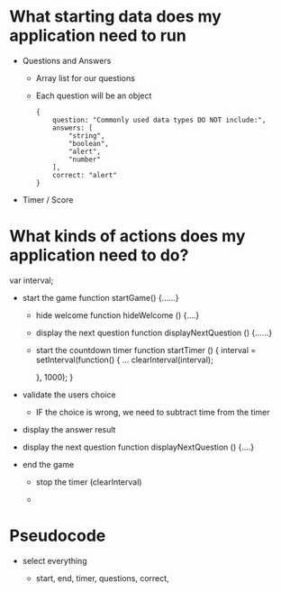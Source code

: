 # What starting data does my application need to run

- Questions and Answers
    
    - Array list for our questions

    - Each question will be an object
        ```
        {
            question: "Commonly used data types DO NOT include:",
            answers: [
                "string",
                "boolean",
                "alert",
                "number"
            ],
            correct: "alert"
        }
        ```
- Timer / Score    

# What kinds of actions does my application need to do?

var interval;

- start the game
function startGame() {......}

    - hide welcome
    function hideWelcome () {....}

    - display the next question
    function displayNextQuestion () {......}

    - start the countdown timer
    function startTimer () {
        interval = setInterval(function() {
            ...
            clearInterval(interval);

        }, 1000);
    }
- validate the users choice

    - IF the choice is wrong, we need to subtract time from the timer

- display the answer result

- display the next question
    function displayNextQuestion () {....}

- end the game

    - stop the timer (clearInterval)

    - 

# Pseudocode

- select everything

    - start, end, timer, questions, correct, 